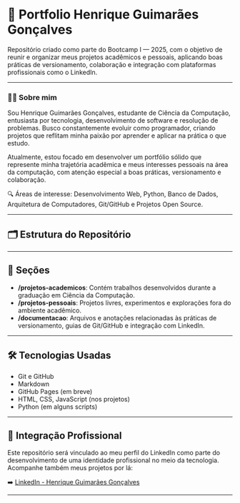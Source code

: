 # 💼 Portfolio Henrique Guimarães Gonçalves

Repositório criado como parte do Bootcamp I — 2025, com o objetivo de reunir e organizar meus projetos acadêmicos e pessoais, aplicando boas práticas de versionamento, colaboração e integração com plataformas profissionais como o LinkedIn.

---

### 👨‍💻 Sobre mim

Sou Henrique Guimarães Gonçalves, estudante de Ciência da Computação, entusiasta por tecnologia, desenvolvimento de software e resolução de problemas. Busco constantemente evoluir como programador, criando projetos que reflitam minha paixão por aprender e aplicar na prática o que estudo.

Atualmente, estou focado em desenvolver um portfólio sólido que represente minha trajetória acadêmica e meus interesses pessoais na área da computação, com atenção especial a boas práticas, versionamento e colaboração.

🔍 Áreas de interesse: Desenvolvimento Web, Python, Banco de Dados, Arquitetura de Computadores, Git/GitHub e Projetos Open Source.

---

## 🗂️ Estrutura do Repositório


---

## 📘 Seções

- **/projetos-academicos**: Contém trabalhos desenvolvidos durante a graduação em Ciência da Computação.
- **/projetos-pessoais**: Projetos livres, experimentos e explorações fora do ambiente acadêmico.
- **/documentacao**: Arquivos e anotações relacionadas às práticas de versionamento, guias de Git/GitHub e integração com LinkedIn.

---

## 🛠️ Tecnologias Usadas

- Git e GitHub
- Markdown
- GitHub Pages (em breve)
- HTML, CSS, JavaScript (nos projetos)
- Python (em alguns scripts)

---

## 🔗 Integração Profissional

Este repositório será vinculado ao meu perfil do LinkedIn como parte do desenvolvimento de uma identidade profissional no meio da tecnologia. Acompanhe também meus projetos por lá:

➡️ [LinkedIn - Henrique Guimarães Gonçalves]([(https://www.linkedin.com/in/henrique-guimarães-gonçalves-47498235b/)])

---


